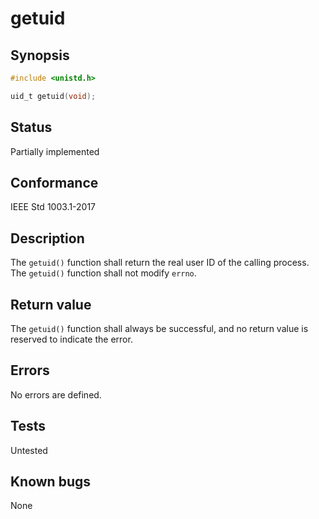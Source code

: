 # getuid

## Synopsis

```c
#include <unistd.h>

uid_t getuid(void);
```

## Status

Partially implemented

## Conformance

IEEE Std 1003.1-2017

## Description

The `getuid()` function shall return the real user ID of the calling process. The `getuid()` function shall not modify
`errno`.

## Return value

The `getuid()` function shall always be successful, and no return value is reserved to indicate the error.

## Errors

No errors are defined.

## Tests

Untested

## Known bugs

None
